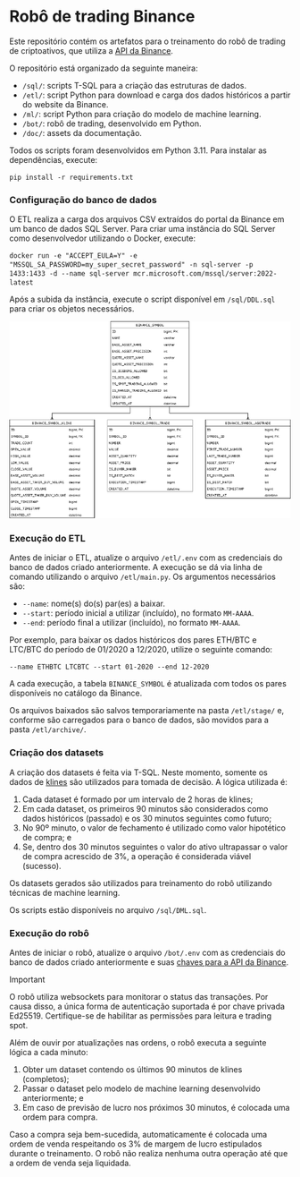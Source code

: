 # Robô de trading Binance

Este repositório contém os artefatos para o treinamento do robô de trading de criptoativos, que utiliza a [API da Binance](https://developers.binance.com/docs/binance-spot-api-docs).

O repositório está organizado da seguinte maneira:

* `/sql/`: scripts T-SQL para a criação das estruturas de dados.
* `/etl/`: script Python para download e carga dos dados históricos a partir do website da Binance.
* `/ml/`: script Python para criação do modelo de machine learning.
* `/bot/`: robô de trading, desenvolvido em Python.
* `/doc/`: assets da documentação.

Todos os scripts foram desenvolvidos em Python 3.11. Para instalar as dependências, execute:

```
pip install -r requirements.txt
```

### Configuração do banco de dados

O ETL realiza a carga dos arquivos CSV extraídos do portal da Binance em um banco de dados SQL Server. Para criar uma instância do SQL Server como desenvolvedor utilizando o Docker, execute:

```
docker run -e "ACCEPT_EULA=Y" -e "MSSQL_SA_PASSWORD=my_super_secret_password" -n sql-server -p 1433:1433 -d --name sql-server mcr.microsoft.com/mssql/server:2022-latest
```

Após a subida da instância, execute o script disponível em `/sql/DDL.sql` para criar os objetos necessários.

![data_structure](/doc/data_structure.png)

### Execução do ETL

Antes de iniciar o ETL, atualize o arquivo `/etl/.env` com as credenciais do banco de dados criado anteriormente. A execução se dá via linha de comando utilizando o arquivo `/etl/main.py`. Os argumentos necessários são:

* `--name`: nome(s) do(s) par(es) a baixar.
* `--start`: período inicial a utilizar (incluído), no formato `MM-AAAA`.
* `--end`: período final a utilizar (incluído), no formato `MM-AAAA`.

Por exemplo, para baixar os dados históricos dos pares ETH/BTC e LTC/BTC do período de 01/2020 a 12/2020, utilize o seguinte comando:

```
--name ETHBTC LTCBTC --start 01-2020 --end 12-2020
```

A cada execução, a tabela `BINANCE_SYMBOL` é atualizada com todos os pares disponíveis no catálogo da Binance.

Os arquivos baixados são salvos temporariamente na pasta `/etl/stage/` e, conforme são carregados para o banco de dados, são movidos para a pasta `/etl/archive/`.

### Criação dos datasets

A criação dos datasets é feita via T-SQL. Neste momento, somente os dados de [klines](https://en.wikipedia.org/wiki/Candlestick_chart) são utilizados para tomada de decisão. A lógica utilizada é:

1. Cada dataset é formado por um intervalo de 2 horas de klines;
2. Em cada dataset, os primeiros 90 minutos são considerados como dados históricos (passado) e os 30 minutos seguintes como futuro;
3. No 90º minuto, o valor de fechamento é utilizado como valor hipotético de compra; e
4. Se, dentro dos 30 minutos seguintes o valor do ativo ultrapassar o valor de compra acrescido de 3%, a operação é considerada viável (sucesso).

Os datasets gerados são utilizados para treinamento do robô utilizando técnicas de machine learning.

Os scripts estão disponíveis no arquivo `/sql/DML.sql`.

### Execução do robô

Antes de iniciar o robô, atualize o arquivo `/bot/.env` com as credenciais do banco de dados criado anteriormente e suas [chaves para a API da Binance](https://www.binance.com/pt-BR/support/faq/detail/6b9a63f1e3384cf48a2eedb82767a69a).

> [!IMPORTANT]
> O robô utiliza websockets para monitorar o status das transações. Por causa disso, a única forma de autenticação suportada é por chave privada Ed25519. Certifique-se de habilitar as permissões para leitura e trading spot.

Além de ouvir por atualizações nas ordens, o robô executa a seguinte lógica a cada minuto:

1. Obter um dataset contendo os últimos 90 minutos de klines (completos);
2. Passar o dataset pelo modelo de machine learning desenvolvido anteriormente; e
3. Em caso de previsão de lucro nos próximos 30 minutos, é colocada uma ordem para compra.

Caso a compra seja bem-sucedida, automaticamente é colocada uma ordem de venda respeitando os 3% de margem de lucro estipulados durante o treinamento. O robô não realiza nenhuma outra operação até que a ordem de venda seja liquidada.

